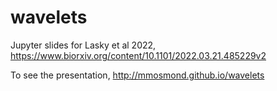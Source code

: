 # wavelets
Jupyter slides for Lasky et al 2022, https://www.biorxiv.org/content/10.1101/2022.03.21.485229v2

To see the presentation, http://mmosmond.github.io/wavelets
